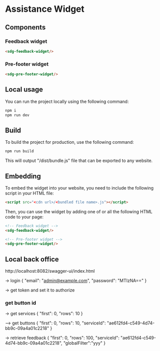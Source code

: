 # Assistance Widget


## Components
### Feedback widget
```html
<sdg-feedback-widget/>
```

### Pre-footer widget
```html
<sdg-pre-footer-widget/>
```

## Local usage
You can run the project locally using the following command:
```bash
npm i
npm run dev
```


## Build
To build the project for production, use the following command:
```bash
npm run build
```

This will output "/dist/bundle.js" file that can be exported to any website.

## Embedding
To embed the widget into your website, you need to include the following script in your HTML file:
```html
<script src="<cdn url>/<bundled file name>.js"></script>
```

Then, you can use the widget by adding one of or all the following HTML code to your page:
```html
<!-- Feedback widget -->
<sdg-feedback-widget/>

<!-- Pre-footer widget -->
<sdg-pre-footer-widget/>
```


## Local back office
http://localhost:8082/swagger-ui/index.html

 -> login
{
  "email": "admin@example.com",
  "password": "MTIzNA=="
}

-> get token and set it to authorize



### get button id
-> get services
{
  "first": 0,
  "rows": 10
}

--> get buttons
{
  "first": 0,
  "rows": 10,
  "serviceId": "ae612fd4-c549-4d74-bb9c-09a4a01c2218"
}

-> retrieve feedback
{
  "first": 0,
  "rows": 100,
  "serviceId": "ae612fd4-c549-4d74-bb9c-09a4a01c2218",
  "globalFilter":"yyy"
}